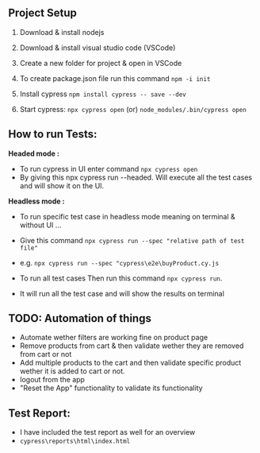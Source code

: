 ## Project Setup

1) Download & install nodejs

2) Download & install visual studio code (VSCode)

3) Create a new folder for project & open in VSCode

4) To create package.json file run this command `npm -i init`

5) Install cypress `npm install cypress -- save --dev`

6) Start cypress:  `npx cypress open`    (or)   `node_modules/.bin/cypress open`


## How to run Tests:


**Headed mode :** 
* To run cypress in UI enter command `npx cypress open`
* By giving this npx cypress run --headed. Will execute all the test cases and will show it on the UI. 

**Headless mode :** 
* To run specific test case in headless mode meaning on terminal & without UI ...
* Give this command `npx cypress run --spec "relative path of test file"`
* e.g. `npx cypress run --spec "cypress\e2e\buyProduct.cy.js`


* To run all test cases Then run this command `npx cypress run`. 
* It will run all the test case and will show the results on terminal

## TODO: Automation of things

* Automate wether filters are working fine on product page
* Remove products from cart & then validate wether they are removed from cart or not
* Add multiple products to the cart and then validate specific product wether it is added to cart or not.
* logout from the app
* "Reset the App" functionality to validate its functionality

## Test Report:
* I have included the test report as well for an overview
* `cypress\reports\html\index.html`